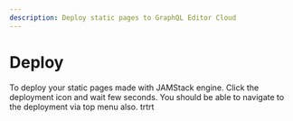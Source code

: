 ```yaml
---
description: Deploy static pages to GraphQL Editor Cloud
---
```


# Deploy

To deploy your static pages made with JAMStack engine. Click the deployment icon and wait few seconds. You should be able to navigate to the deployment via top menu also.
trtrt